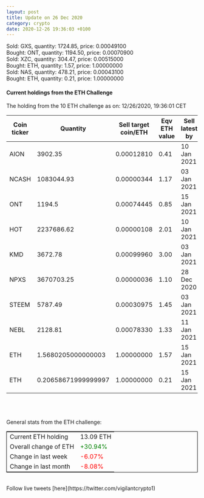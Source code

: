 ```yaml
---
layout: post
title: Update on 26 Dec 2020
category: crypto
date: 2020-12-26 19:36:03 +0100
---
```

<!-- Global site tag (gtag.js) - Google Analytics -->
<script async src="https://www.googletagmanager.com/gtag/js?id=UA-103831149-5"></script>
<script>
  window.dataLayer = window.dataLayer || [];
  function gtag(){dataLayer.push(arguments);}
  gtag('js', new Date());

  gtag('config', 'UA-103831149-5');
</script>
Sold: GXS, quantity:      1724.85, price:   0.00049100<br>Bought: ONT, quantity:      1194.50, price:   0.00070900<br>Sold: XZC, quantity:       304.47, price:   0.00515000<br>Bought: ETH, quantity:         1.57, price:   1.00000000<br>Sold: NAS, quantity:       478.21, price:   0.00043100<br>Bought: ETH, quantity:         0.21, price:   1.00000000<br>

#### Current holdings from the ETH Challenge

The holding from the 10 ETH challenge as on: 12/26/2020, 19:36:01 CET

|Coin ticker|Quantity|Sell target<br>coin/ETH|Eqv ETH<br>value|Sell latest by|
|-----------|--------|-----------|-----------|--------------|
AION|3902.35|  0.00012810|0.41|10 Jan 2021|
NCASH|1083044.93|  0.00000344|1.17|03 Jan 2021|
ONT|1194.5|  0.00074445|0.85|15 Jan 2021|
HOT|2237686.62|  0.00000108|2.01|10 Jan 2021|
KMD|3672.78|  0.00099960|3.00|03 Jan 2021|
NPXS|3670703.25|  0.00000036|1.10|28 Dec 2020|
STEEM|5787.49|  0.00030975|1.45|03 Jan 2021|
NEBL|2128.81|  0.00078330|1.33|11 Jan 2021|
ETH|1.5680205000000003|  1.00000000|1.57|15 Jan 2021|
ETH|0.20658671999999997|  1.00000000|0.21|15 Jan 2021|

<br>
<br>
<br>
General stats from the ETH challenge:

<table style="border:1px solid black;margin-left:auto;margin-right:auto;">
	<tbody>
	<tr>
		<td>Current ETH holding</td>
		<td>     13.09 ETH</td>
	</tr>
	<tr>
		<td>Overall change of ETH</td>
		<td><font color="green">+30.94%</font></td>
	</tr>
	<tr>
		<td>Change in last week</td>
		<td><font color="red">-6.07%</font></td>
	</tr>
	<tr>
		<td>Change in last month</td>
		<td><font color="red">-8.08%</font></td>
	</tr>
	</tbody>
</table>

<br>
Follow live tweets [here](https://twitter.com/vigilantcrypto1)
<br>
<br>